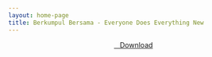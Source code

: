 ```yaml
---
layout: home-page
title: Berkumpul Bersama - Everyone Does Everything New
---
```


<center>
<a href="https://drive.google.com/uc?authuser=0&id=15JCDtC1RE-2z4A2vHYTH2aWIw3JC37j3&export=download" ><i class="fa fa-caret-down" aria-hidden="true"></i>&nbsp; &nbsp;Download</a>
</center>
